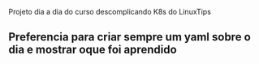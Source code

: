 Projeto dia a dia do curso descomplicando K8s do LinuxTips

## Preferencia para criar sempre um yaml sobre o dia e mostrar oque foi aprendido
